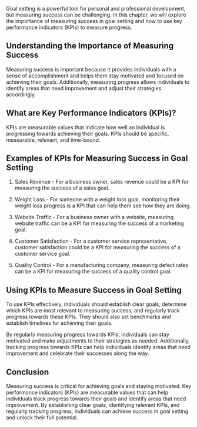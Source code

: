 
Goal setting is a powerful tool for personal and professional development, but measuring success can be challenging. In this chapter, we will explore the importance of measuring success in goal setting and how to use key performance indicators (KPIs) to measure progress.

Understanding the Importance of Measuring Success
-------------------------------------------------

Measuring success is important because it provides individuals with a sense of accomplishment and helps them stay motivated and focused on achieving their goals. Additionally, measuring progress allows individuals to identify areas that need improvement and adjust their strategies accordingly.

What are Key Performance Indicators (KPIs)?
-------------------------------------------

KPIs are measurable values that indicate how well an individual is progressing towards achieving their goals. KPIs should be specific, measurable, relevant, and time-bound.

Examples of KPIs for Measuring Success in Goal Setting
------------------------------------------------------

1. Sales Revenue - For a business owner, sales revenue could be a KPI for measuring the success of a sales goal.

2. Weight Loss - For someone with a weight loss goal, monitoring their weight loss progress is a KPI that can help them see how they are doing.

3. Website Traffic - For a business owner with a website, measuring website traffic can be a KPI for measuring the success of a marketing goal.

4. Customer Satisfaction - For a customer service representative, customer satisfaction could be a KPI for measuring the success of a customer service goal.

5. Quality Control - For a manufacturing company, measuring defect rates can be a KPI for measuring the success of a quality control goal.

Using KPIs to Measure Success in Goal Setting
---------------------------------------------

To use KPIs effectively, individuals should establish clear goals, determine which KPIs are most relevant to measuring success, and regularly track progress towards these KPIs. They should also set benchmarks and establish timelines for achieving their goals.

By regularly measuring progress towards KPIs, individuals can stay motivated and make adjustments to their strategies as needed. Additionally, tracking progress towards KPIs can help individuals identify areas that need improvement and celebrate their successes along the way.

Conclusion
----------

Measuring success is critical for achieving goals and staying motivated. Key performance indicators (KPIs) are measurable values that can help individuals track progress towards their goals and identify areas that need improvement. By establishing clear goals, identifying relevant KPIs, and regularly tracking progress, individuals can achieve success in goal setting and unlock their full potential.
